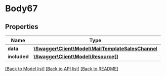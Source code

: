 # Body67

## Properties
Name | Type | Description | Notes
------------ | ------------- | ------------- | -------------
**data** | [**\Swagger\Client\Model\MailTemplateSalesChannel**](MailTemplateSalesChannel.md) |  | [optional] 
**included** | [**\Swagger\Client\Model\Resource[]**](Resource.md) |  | [optional] 

[[Back to Model list]](../../README.md#documentation-for-models) [[Back to API list]](../../README.md#documentation-for-api-endpoints) [[Back to README]](../../README.md)

